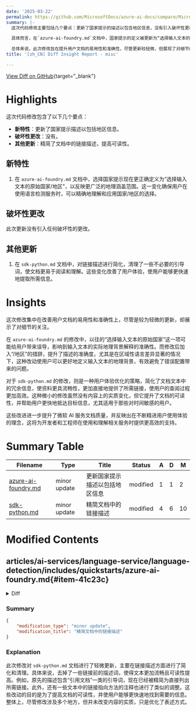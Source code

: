 ```yaml
---
date: '2025-03-22'
permalink: https://github.com/MicrosoftDocs/azure-ai-docs/compare/MicrosoftDocs:34ecec7...MicrosoftDocs:3341d93
summary: |-
  这次代码修改主要包括几个要点：更新了国家提示的描述以包含地区信息，没有引入破坏性更改，同时对文档中的链接描述进行了简化，以提高可读性。

  具体而言，在`azure-ai-foundry.md`文档中，国家提示的定义被更新为“选择输入文本的原始国家/地区”，这样可以更准确地反映地理范围，有助于用户更好地理解和使用语言检测服务。同时，在`sdk-python.md`文档中，通过简化链接描述，改善了用户体验，使得用户能够更快速地找到所需信息。

  总体来说，此次修改旨在提升用户文档的易用性和准确性，尽管更新较轻微，但展现了对细节的关注，有助于开发者和工程师更顺畅地使用相关服务。
title: '[zh_CN] Diff Insight Report - misc'

---
```


[View Diff on GitHub](https://github.com/MicrosoftDocs/azure-ai-docs/compare/MicrosoftDocs:34ecec7...MicrosoftDocs:3341d93){target="_blank"}

# Highlights

这次代码修改包含了以下几个要点：
- **新特性**：更新了国家提示描述以包括地区信息。
- **破坏性更改**：没有。
- **其他更新**：精简了文档中的链接描述，提高可读性。

## 新特性

1. 在 `azure-ai-foundry.md` 文档中，选择国家提示现在更正确定义为“选择输入文本的原始国家/地区”，以反映更广泛的地理涵盖范围。这一变化确保用户在使用语言检测服务时，可以精确地理解和应用国家/地区的选择。

## 破坏性更改

此次更新没有引入任何破坏性的更改。

## 其他更新

1. 在 `sdk-python.md` 文档中，对链接描述进行简化，清理了一些不必要的引导词，使文档更易于阅读和理解。这些变化改善了用户体验，使用户能够更快速地提取所需信息。

# Insights

这次修改集中在改善用户文档的易用性和准确性上，尽管是较为轻微的更新，却展示了对细节的关注。

在 `azure-ai-foundry.md` 的修改中，以往的“选择输入文本的原始国家”这一项可能给用户带来误导，影响到输入文本的实际地理背景解释的准确性。而修改后加入“/地区”的措辞，提升了描述的准确度，尤其是在区域性语言差异显著的情况下，这种改动使用户可以更好地定义输入文本的地理背景，有效避免了错误配置带来的问题。

对于 `sdk-python.md` 的修改，则是一种用户体验优化的策略，简化了文档文本中的冗余信息，使资料更具流畅性，更加直接地提供了所需链接，使用户的查阅过程更加高效。这种微小的修改虽然没有内容上的实质变化，但它提升了文档的可读性，并帮助用户更快地抵达目标信息，尤其适用于那些对时间敏感的用户。

这些改进进一步提升了微软 AI 服务文档质量，并反映出在不断精进用户使用体验的理念，这将为开发者和工程师在使用和理解相关服务时提供更高效的支持。

# Summary Table
|  Filename  | Type |    Title    | Status | A  | D  | M  |
|------------|------|-------------|--------|----|----|----|
| [azure-ai-foundry.md](#item-41c23c) | minor update | 更新国家提示描述以包括地区信息 | modified | 1 | 1 | 2 | 
| [sdk-python.md](#item-33436a) | minor update | 精简文档中的链接描述 | modified | 4 | 6 | 10 | 


# Modified Contents
## articles/ai-services/language-service/language-detection/includes/quickstarts/azure-ai-foundry.md{#item-41c23c}

<details>
<summary>Diff</summary>
````diff
@@ -38,7 +38,7 @@ In **Configuration** there are the following options:
 |--------------------|-----------------------------------------|
 |Select API version  | Select which version of the API to use.    |
 |Select model version| Select which version of the model to use.|
-|Select country hint| Select the origin country of the input text. |
+|Select country hint| Select the origin country/region of the input text. |
 
 After your operation is completed, the **Details** section contains the following fields for the most detected language and script:
 
````
</details>

### Summary

```json
{
    "modification_type": "minor update",
    "modification_title": "更新国家提示描述以包括地区信息"
}
```

### Explanation
此次修改对文档 `azure-ai-foundry.md` 进行了轻微更新，主要是对“选择国家提示”这一选项的描述进行了调整。具体来说，原来的描述是“选择输入文本的原始国家”，现在更新为“选择输入文本的原始国家/地区”。这个改动旨在提供更多的信息，确保用户能够更好地理解选项的功能和适用范围。此修改包括了对一行文本的添加和删除，使得描述更加清晰和准确，反映了更广泛的地理涵盖范围。

## articles/ai-services/language-service/question-answering/includes/sdk-python.md{#item-33436a}

<details>
<summary>Diff</summary>
````diff
@@ -13,12 +13,10 @@ Use this quickstart for the custom question answering client library for Python
 * Get an answer from a body of text that you send along with your question.
 * Get the confidence score for the answer to your question.
 
-[Reference documentation][questionanswering_refdocs] | [Package (PyPI)][questionanswering_pypi_package] | [Additional samples][questionanswering_samples] | [Library source code][questionanswering_client_src] 
+[Package (PyPI)][questionanswering_pypi_package] | [Additional samples][questionanswering_samples] | [Library source code][questionanswering_client_src] 
 
-[questionanswering_client_class]: https://azuresdkdocs.blob.core.windows.net/$web/python/azure-ai-language-questionanswering/1.0.0/azure.ai.language.questionanswering.html#azure.ai.language.questionanswering.QuestionAnsweringClient
 [questionanswering_client_src]: https://github.com/Azure/azure-sdk-for-python/tree/main/sdk/cognitivelanguage/azure-ai-language-questionanswering/
 [questionanswering_pypi_package]: https://pypi.org/project/azure-ai-language-questionanswering/
-[questionanswering_refdocs]: https://azuresdkdocs.blob.core.windows.net/$web/python/azure-ai-language-questionanswering/1.0.0/azure.ai.language.questionanswering.html
 [questionanswering_samples]: https://github.com/Azure/azure-sdk-for-python/tree/main/sdk/cognitivelanguage/azure-ai-language-questionanswering/samples/README.md
 
 ## Prerequisites
@@ -48,7 +46,7 @@ pip install azure-ai-language-questionanswering
 
 ### Generate an answer from a project
 
-The example below will allow you to query a project using [get_answers](https://azuresdkdocs.blob.core.windows.net/$web/python/azure-ai-language-questionanswering/1.0.0/azure.ai.language.questionanswering.html#azure.ai.language.questionanswering.QuestionAnsweringClient.get-answers) to get an answer to your question. You can copy this code into a dedicated .py file or into a cell in [Jupyter Notebook/Lab](https://jupyter.org/).
+The example below will allow you to query a project using get_answers to get an answer to your question. You can copy this code into a dedicated .py file or into a cell in [Jupyter Notebook/Lab](https://jupyter.org/).
 
 You need to update the code below and provide your own values for the following variables.
 
@@ -137,7 +135,7 @@ Confidence Score: 0.0
 
 ## Query text without a project
 
-You can also use custom question answering without a project with [get_answers_from_text](https://azuresdkdocs.blob.core.windows.net/$web/python/azure-ai-language-questionanswering/1.0.0/azure.ai.language.questionanswering.html#azure.ai.language.questionanswering.QuestionAnsweringClient.get-answers-from-text). In this case, you provide custom question answering with both a question and the associated text records you would like to search for an answer at the time the request is sent.
+You can also use custom question answering without a project with get_answers_from_text. In this case, you provide custom question answering with both a question and the associated text records you would like to search for an answer at the time the request is sent.
 
 For this example, you only need to modify the variables for `endpoint` and `credential`.
 
@@ -184,5 +182,5 @@ A: Power and charging. It takes two to four hours to charge the Surface Pro 4 ba
 Confidence Score: 0.9254655838012695
 ```
 
-In this case, we iterate through all responses and only return the response with the highest confidence score that is greater than 0.9. To understand more about the options available with [get_answers_from_text](https://azuresdkdocs.blob.core.windows.net/$web/python/azure-ai-language-questionanswering/1.0.0/azure.ai.language.questionanswering.html#azure.ai.language.questionanswering.QuestionAnsweringClient.get-answers-from-text), review the [AnswersFromTextOptions parameters](https://azuresdkdocs.blob.core.windows.net/$web/python/azure-ai-language-questionanswering/1.0.0/azure.ai.language.questionanswering.models.html#azure.ai.language.questionanswering.models.AnswersFromTextOptions).
+In this case, we iterate through all responses and only return the response with the highest confidence score that is greater than 0.9. To understand more about the options available with get_answers_from_text, review the [AnswersFromTextOptions parameters](https://azuresdkdocs.blob.core.windows.net/$web/python/azure-ai-language-questionanswering/1.0.0/azure.ai.language.questionanswering.models.html#azure.ai.language.questionanswering.models.AnswersFromTextOptions).
 
````
</details>

### Summary

```json
{
    "modification_type": "minor update",
    "modification_title": "精简文档中的链接描述"
}
```

### Explanation
此次修改对 `sdk-python.md` 文档进行了轻微更新，主要在链接描述方面进行了简化和清理。具体来说，去掉了一些链接前的描述词，使得文本更加流畅且可读性提高。例如，原先的描述包含“引用文档”一类的引导词，现在已经被精简为直接列出所需链接。此外，还有一些文本中的链接指向方法的注释也进行了类似的调整。这些改动的目的是为了提高文档的可读性，并使用户能够更快速地找到需要的信息。整体上，尽管修改涉及多个地方，但并未改变内容的实质，只是优化了表述方式。


